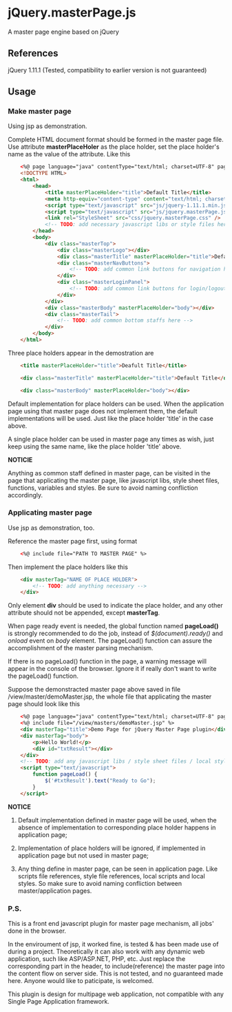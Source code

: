 # jQuery.masterPage.js
A master page engine based on jQuery

## References
jQuery 1.11.1 (Tested, compatibility to earlier version is not guaranteed)

## Usage

### Make master page

Using jsp as demonstration.

Complete HTML document format should be formed in the master page file. Use attribute **masterPlaceHoler** as the place holder, set the place holder's name as the value of the attribute. Like this
```HTML
	<%@ page language="java" contentType="text/html; charset=UTF-8" pageEncoding="UTF-8"%>
	<!DOCTYPE HTML>
	<html>
		<head>
			<title masterPlaceHolder="title">Default Title</title>
			<meta http-equiv="content-type" content="text/html; charset=utf-8" />
			<script type="text/javascript" src="js/jquery-1.11.1.min.js"></script>
			<script type="text/javascript" src="js/jquery.masterPage.js"></script>
			<link rel="StyleSheet" src="css/jquery.masterPage.css" />
			<!-- TODO: add necessary javascript libs or style files here -->
		</head>
		<body>
			<div class="masterTop">
				<div class="masterLogo"></div>
				<div class="masterTitle" masterPlaceHolder="title">Default Title</div>
				<div class="masterNavButtons">
					<!-- TODO: add common link buttons for navigation here -->
				</div>
				<div class="masterLoginPanel">
					<!-- TODO: add common link buttons for login/logout here -->
				</div>
			</div>
			<div class="masterBody" masterPlaceHolder="body"></div>
			<div class="masterTail">
				<!-- TODO: add common bottom staffs here -->
			</div>
		</body>
	</html>
```
Three place holders appear in the demostration are
```HTML
	<title masterPlaceHolder="title">Deafult Title</title>
```
```HTML
	<div class="masterTitle" masterPlaceHolder="title">Default Title</div>
```
```HTML
	<div class="masterBody" masterPlaceHolder="body"></div>
```

Default implementation for place holders can be used. When the application page using that master page does not implement them, the default implementations will be used. Just like the place holder 'title' in the case above.

A single place holder can be used in master page any times as wish, just keep using the same name, like the place holder 'title' above.

**NOTICIE**

Anything as common staff defined in master page, can be visited in the page that applicating the master page, like javascript libs, style sheet files, functions, variables and styles. Be sure to avoid naming confliction accordingly.

### Applicating master page

Use jsp as demonstration, too.

Reference the master page first, using format
```HTML
	<%@ include file="PATH TO MASTER PAGE" %>
```

Then implement the place holders like this
```HTML
	<div masterTag="NAME OF PLACE HOLDER">
		<!-- TODO: add anything necessary -->
	</div>
```
Only element **div** should be used to indicate the place holder, and any other attribute should not be appended, except **masterTag**.

When page ready event is needed, the global function named **pageLoad()** is strongly recommended to do the job, instead of *$(document).ready()* and *onload* event on *body* element. The pageLoad() function can assure the accomplishment of the master parsing mechanism.

If there is no pageLoad() function in the page, a warning message will appear in the console of the browser. Ignore it if really don't want to write the pageLoad() function.

Suppose the demonstracted master page above saved in file /view/master/demoMaster.jsp, the whole file that applicating the master page should look like this
```HTML
	<%@ page language="java" contentType="text/html; charset=UTF-8" pageEncoding="UTF-8"%>
	<%@ include file="/view/masters/demoMaster.jsp" %>
	<div masterTag="title">Demo Page for jQuery Master Page plugin</div>
	<div masterTag="body">
		<p>Hello World!</p>
		<div id="txtResult"></div>
	</div>
	<!-- TODO: add any javascript libs / style sheet files / local styles here -->
	<script type="text/javascript">
		function pageLoad() {
			$('#txtResult').text("Ready to Go");
		}
	</script>
```

**NOTICE**

1. Default implementation defined in master page will be used, when the absence of implementation to corresponding place holder happens in application page;

2. Implementation of place holders will be ignored, if implemented in application page but not used in master page;

3. Any thing define in master page, can be seen in application page. Like scripts file references, style file references, local scripts and local styles. So make sure to avoid naming confliction between master/application pages.

### P.S.

This is a front end javascript plugin for master page mechanism, all jobs' done in the browser.

In the enviroument of jsp, it worked fine, is tested & has been made use of during a project. Theoretically it can also work with any dynamic web application, such like ASP/ASP.NET, PHP, etc. Just replace the corresponding part in the header, to include(reference) the master page into the content flow on server side. This is not tested, and no guaranteed made here. Anyone would like to paticipate, is welcomed.

This plugin is design for multipage web application, not compatible with any Single Page Application framework.
